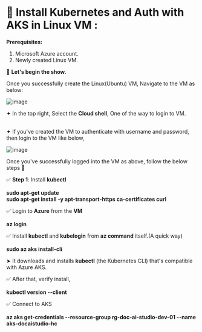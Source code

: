 🔹 **Install Kubernetes and Auth with AKS in Linux VM** : <br/>
   ==============================================================

**Prerequisites:** <br/>
1. Microsoft Azure account. <br/>
2. Newly created Linux VM. <br/>

🔹 **Let's begin the show.** <br/>

 Once you successfully create the Linux(Ubuntu) VM, Navigate to the VM as below: <br/>

 ![image](https://github.com/user-attachments/assets/62d74bef-5fc8-4125-a662-468d6f7c4d8d)  <br/>

 ✦ In the top right, Select the **Cloud shell**, One of the way to login to VM. <br/> <br/>

 ✦ If you've created the VM to authenticate with username and password, then login to the VM like below, <br/>

 ![image](https://github.com/user-attachments/assets/3773d216-7978-418c-9a01-4706fdd96621) <br/>

Once you've successfully logged into the VM as above, follow the below steps 🔽 <br/>

 ✅ **Step 1**: Install **kubectl** <br/> <br/>
         **sudo apt-get update** <br/>
         **sudo apt-get install -y apt-transport-https ca-certificates curl** <br/>

 ✅ Login to **Azure** from the **VM** <br/> <br/>
         **az login** <br/>

 ✅ Install **kubectl** and **kubelogin** from **az command** itself.(A quick way) <br/>      
         **sudo az aks install-cli** <br/>

➤ It downloads and installs **kubectl** (the Kubernetes CLI) that's compatible with Azure AKS. <br/>

 ✅   After that, verify install, <br/> <br/>
         **kubectl version --client** <br/>

 ✅   Connect to AKS <br/><br/>
         **az aks get-credentials --resource-group rg-doc-ai-studio-dev-01 --name aks-docaistudio-hc** <br/>
 

